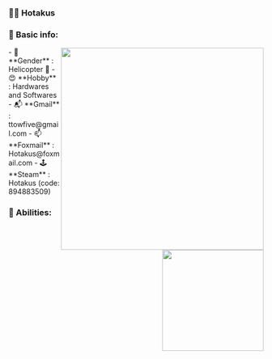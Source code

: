 ### 🕵️‍♂️ Hotakus


### 📰 Basic info:
<img src='https://github-readme-stats.vercel.app/api?username=hotakus&show_icons=true&theme=calm' width=400 align='right'>
- 👬 **Gender** : Helicopter 🚁
- 😍 **Hobby** : Hardwares and Softwares
- 📬 **Gmail** : ttowfive@gmail.com
- 📫 **Foxmail** : Hotakus@foxmail.com
- 🕹 **Steam** : Hotakus (code: 894883509)


<img src='https://github-readme-stats.vercel.app/api/top-langs/?username=hotakus&layout=compact&theme=calm' width=200 align='right'>


### 💪 Abilities:



|||
|---|---|
